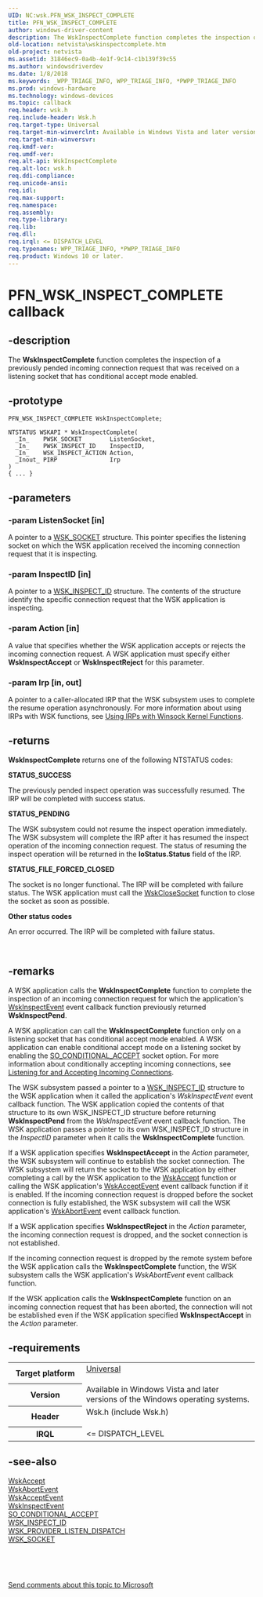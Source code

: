 ```yaml
---
UID: NC:wsk.PFN_WSK_INSPECT_COMPLETE
title: PFN_WSK_INSPECT_COMPLETE
author: windows-driver-content
description: The WskInspectComplete function completes the inspection of a previously pended incoming connection request that was received on a listening socket that has conditional accept mode enabled.
old-location: netvista\wskinspectcomplete.htm
old-project: netvista
ms.assetid: 31846ec9-0a4b-4e1f-9c14-c1b139f39c55
ms.author: windowsdriverdev
ms.date: 1/8/2018
ms.keywords: _WPP_TRIAGE_INFO, WPP_TRIAGE_INFO, *PWPP_TRIAGE_INFO
ms.prod: windows-hardware
ms.technology: windows-devices
ms.topic: callback
req.header: wsk.h
req.include-header: Wsk.h
req.target-type: Universal
req.target-min-winverclnt: Available in Windows Vista and later versions of the Windows operating   systems.
req.target-min-winversvr: 
req.kmdf-ver: 
req.umdf-ver: 
req.alt-api: WskInspectComplete
req.alt-loc: wsk.h
req.ddi-compliance: 
req.unicode-ansi: 
req.idl: 
req.max-support: 
req.namespace: 
req.assembly: 
req.type-library: 
req.lib: 
req.dll: 
req.irql: <= DISPATCH_LEVEL
req.typenames: WPP_TRIAGE_INFO, *PWPP_TRIAGE_INFO
req.product: Windows 10 or later.
---
```


# PFN_WSK_INSPECT_COMPLETE callback



## -description
The 
  <b>WskInspectComplete</b> function completes the inspection of a previously pended incoming connection
  request that was received on a listening socket that has conditional accept mode enabled.



## -prototype

````
PFN_WSK_INSPECT_COMPLETE WskInspectComplete;

NTSTATUS WSKAPI * WskInspectComplete(
  _In_    PWSK_SOCKET        ListenSocket,
  _In_    PWSK_INSPECT_ID    InspectID,
  _In_    WSK_INSPECT_ACTION Action,
  _Inout_ PIRP               Irp
)
{ ... }
````


## -parameters

### -param ListenSocket [in]

A pointer to a 
     <a href="..\wsk\ns-wsk-_wsk_socket.md">WSK_SOCKET</a> structure. This pointer specifies the
     listening socket on which the WSK application received the incoming connection request that it is
     inspecting.


### -param InspectID [in]

A pointer to a 
     <a href="..\wsk\ns-wsk-_wsk_inspect_id.md">WSK_INSPECT_ID</a> structure. The contents of
     the structure identify the specific connection request that the WSK application is inspecting.


### -param Action [in]

A value that specifies whether the WSK application accepts or rejects the incoming connection
     request. A WSK application must specify either 
     <b>WskInspectAccept</b> or 
     <b>WskInspectReject</b> for this parameter.


### -param Irp [in, out]

A pointer to a caller-allocated IRP that the WSK subsystem uses to complete the resume operation
     asynchronously. For more information about using IRPs with WSK functions, see 
     <a href="netvista.using_irps_with_winsock_kernel_functions">Using IRPs with Winsock
     Kernel Functions</a>.


## -returns
<b>WskInspectComplete</b> returns one of the following NTSTATUS codes:
<dl>
<dt><b>STATUS_SUCCESS</b></dt>
</dl>The previously pended inspect operation was successfully resumed. The IRP will be completed with
       success status.
<dl>
<dt><b>STATUS_PENDING</b></dt>
</dl>The WSK subsystem could not resume the inspect operation immediately. The WSK subsystem will
       complete the IRP after it has resumed the inspect operation of the incoming connection request. The
       status of resuming the inspect operation will be returned in the 
       <b>IoStatus.Status</b> field of the IRP.
<dl>
<dt><b>STATUS_FILE_FORCED_CLOSED</b></dt>
</dl>The socket is no longer functional. The IRP will be completed with failure status. The WSK
       application must call the 
       <a href="..\wsk\nc-wsk-pfn_wsk_close_socket.md">WskCloseSocket</a> function to close the
       socket as soon as possible.
<dl>
<dt><b>Other status codes</b></dt>
</dl>An error occurred. The IRP will be completed with failure status.

 


## -remarks
A WSK application calls the 
    <b>WskInspectComplete</b> function to complete the inspection of an incoming connection request for which
    the application's 
    <a href="..\wsk\nc-wsk-pfn_wsk_inspect_event.md">WskInspectEvent</a> event callback function
    previously returned 
    <b>WskInspectPend</b>.

A WSK application can call the 
    <b>WskInspectComplete</b> function only on a listening socket that has conditional accept mode enabled. A
    WSK application can enable conditional accept mode on a listening socket by enabling the 
    <a href="https://msdn.microsoft.com/library/windows/hardware/ff570829">SO_CONDITIONAL_ACCEPT</a> socket option.
    For more information about conditionally accepting incoming connections, see 
    <a href="netvista.listening_for_and_accepting_incoming_connections">Listening for and
    Accepting Incoming Connections</a>.

The WSK subsystem passed a pointer to a 
    <a href="..\wsk\ns-wsk-_wsk_inspect_id.md">WSK_INSPECT_ID</a> structure to the WSK
    application when it called the application's 
    <i>WskInspectEvent</i> event callback function. The WSK application copied the contents of that structure
    to its own WSK_INSPECT_ID structure before returning 
    <b>WskInspectPend</b> from the 
    <i>WskInspectEvent</i> event callback function. The WSK application passes a pointer to its own
    WSK_INSPECT_ID structure in the 
    <i>InspectID</i> parameter when it calls the 
    <b>WskInspectComplete</b> function.

If a WSK application specifies 
    <b>WskInspectAccept</b> in the 
    <i>Action</i> parameter, the WSK subsystem will continue to establish the socket connection. The WSK
    subsystem will return the socket to the WSK application by either completing a call by the WSK
    application to the 
    <a href="..\wsk\nc-wsk-pfn_wsk_accept.md">WskAccept</a> function or calling the WSK
    application's 
    <a href="..\wsk\nc-wsk-pfn_wsk_accept_event.md">WskAcceptEvent</a> event callback function if
    it is enabled. If the incoming connection request is dropped before the socket connection is fully
    established, the WSK subsystem will call the WSK application's 
    <a href="..\wsk\nc-wsk-pfn_wsk_abort_event.md">WskAbortEvent</a> event callback function.

If a WSK application specifies 
    <b>WskInspectReject</b> in the 
    <i>Action</i> parameter, the incoming connection request is dropped, and the socket connection is not
    established.

If the incoming connection request is dropped by the remote system before the WSK application calls
    the 
    <b>WskInspectComplete</b> function, the WSK subsystem calls the WSK application's 
    <i>WskAbortEvent</i> event callback function.

If the WSK application calls the 
    <b>WskInspectComplete</b> function on an incoming connection request that has been aborted, the connection
    will not be established even if the WSK application specified 
    <b>WskInspectAccept</b> in the 
    <i>Action</i> parameter.


## -requirements
<table>
<tr>
<th width="30%">
Target platform

</th>
<td width="70%">
<dl>
<dt><a href="http://go.microsoft.com/fwlink/p/?linkid=531356" target="_blank">Universal</a></dt>
</dl>
</td>
</tr>
<tr>
<th width="30%">
Version

</th>
<td width="70%">
Available in Windows Vista and later versions of the Windows operating
   systems.

</td>
</tr>
<tr>
<th width="30%">
Header

</th>
<td width="70%">
<dl>
<dt>Wsk.h (include Wsk.h)</dt>
</dl>
</td>
</tr>
<tr>
<th width="30%">
IRQL

</th>
<td width="70%">
&lt;= DISPATCH_LEVEL

</td>
</tr>
</table>

## -see-also
<dl>
<dt>
<a href="..\wsk\nc-wsk-pfn_wsk_accept.md">WskAccept</a>
</dt>
<dt>
<a href="..\wsk\nc-wsk-pfn_wsk_abort_event.md">WskAbortEvent</a>
</dt>
<dt>
<a href="..\wsk\nc-wsk-pfn_wsk_accept_event.md">WskAcceptEvent</a>
</dt>
<dt>
<a href="..\wsk\nc-wsk-pfn_wsk_inspect_event.md">WskInspectEvent</a>
</dt>
<dt>
<a href="https://msdn.microsoft.com/library/windows/hardware/ff570829">SO_CONDITIONAL_ACCEPT</a>
</dt>
<dt>
<a href="..\wsk\ns-wsk-_wsk_inspect_id.md">WSK_INSPECT_ID</a>
</dt>
<dt>
<a href="..\wsk\ns-wsk-_wsk_provider_listen_dispatch.md">WSK_PROVIDER_LISTEN_DISPATCH</a>
</dt>
<dt>
<a href="..\wsk\ns-wsk-_wsk_socket.md">WSK_SOCKET</a>
</dt>
</dl>
 

 

<a href="mailto:wsddocfb@microsoft.com?subject=Documentation%20feedback [netvista\netvista]:%20PFN_WSK_INSPECT_COMPLETE callback function%20 RELEASE:%20(1/8/2018)&amp;body=%0A%0APRIVACY STATEMENT%0A%0AWe use your feedback to improve the documentation. We don't use your email address for any other purpose, and we'll remove your email address from our system after the issue that you're reporting is fixed. While we're working to fix this issue, we might send you an email message to ask for more info. Later, we might also send you an email message to let you know that we've addressed your feedback.%0A%0AFor more info about Microsoft's privacy policy, see http://privacy.microsoft.com/en-us/default.aspx." title="Send comments about this topic to Microsoft">Send comments about this topic to Microsoft</a>

